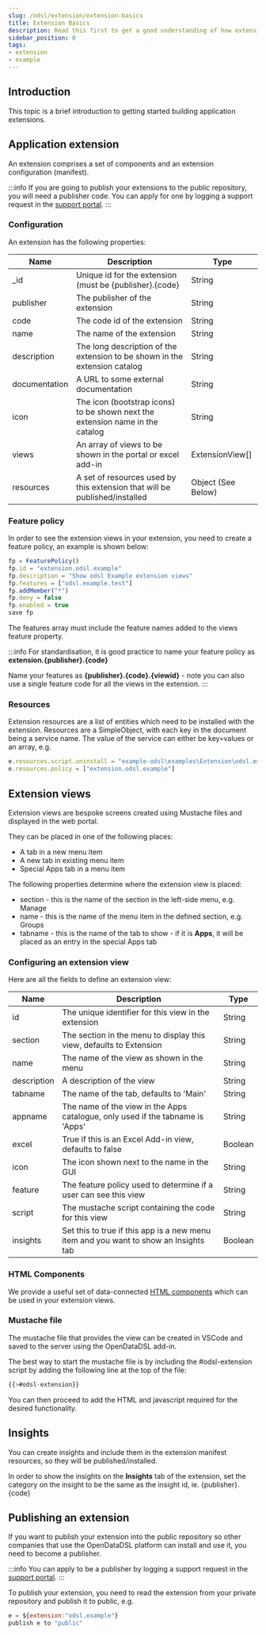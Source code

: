 ```yaml
---
slug: /odsl/extension/extension-basics
title: Extension Basics
description: Read this first to get a good understanding of how extensions work
sidebar_position: 0
tags:
- extension
- example
---
```


## Introduction

This topic is a brief introduction to getting started building application extensions.

## Application extension

An extension comprises a set of components and an extension configuration (manifest).

:::info
If you are going to publish your extensions to the public repository, you will need a publisher code.
You can apply for one by logging a support request in the [support portal](https://support.desk.opendatadsl.com/servicedesk/customer/portal/4).
:::

### Configuration
An extension has the following properties:

|**Name**|**Description**|**Type**|
|-|-|-|
|_id|Unique id for the extension (must be \{publisher\}.\{code\}|String|
|publisher|The publisher of the extension|String|
|code|The code id of the extension|String|
|name|The name of the extension|String|
|description|The long description of the extension to be shown in the extension catalog|String|
|documentation|A URL to some external documentation|String|
|icon|The icon (bootstrap icons) to be shown next the extension name in the catalog|String|
|views|An array of views to be shown in the portal or excel add-in|ExtensionView[]|
|resources|A set of resources used by this extension that will be published/installed|Object (See Below)|

### Feature policy
In order to see the extension views in your extension, you need to create a feature policy, an example is shown below:

```js
fp = FeaturePolicy()
fp.id = "extension.odsl.example"
fp.description = "Show odsl Example extension views"
fp.features = ["odsl.example.test"]
fp.addMember("*")
fp.deny = false
fp.enabled = true
save fp
```

The features array must include the feature names added to the views feature property.

:::info
For standardisation, it is good practice to name your feature policy as **extension.\{publisher\}.\{code\}**

Name your features as **\{publisher\}.\{code\}.\{viewid\}** - note you can also use a single feature code for all the views in the extension.
:::

### Resources

Extension resources are a list of entities which need to be installed with the extension.
Resources are a SimpleObject, with each key in the document being a service name.
The value of the service can either be key=values or an array, e.g.

```js
e.resources.script.uninstall = "example-odsl\examples\Extension\odsl.example.uninstall"
e.resources.policy = ["extension.odsl.example"]
```

## Extension views

Extension views are bespoke screens created using Mustache files and displayed in the web portal.

They can be placed in one of the following places:

* A tab in a new menu item
* A new tab in existing menu item
* Special Apps tab in a menu item

The following properties determine where the extension view is placed:

* section - this is the name of the section in the left-side menu, e.g. Manage
* name - this is the name of the menu item in the defined section, e.g. Groups
* tabname - this is the name of the tab to show - if it is **Apps**, it will be placed as an entry in the special Apps tab

### Configuring an extension view

Here are all the fields to define an extension view:

|**Name**|**Description**|**Type**|
|-|-|-|
|id|The unique identifier for this view in the extension|String|
|section|The section in the menu to display this view, defaults to Extension|String|
|name|The name of the view as shown in the menu|String|
|description|A description of the view|String|
|tabname|The name of the tab, defaults to 'Main'|String|
|appname|The name of the view in the Apps catalogue, only used if the tabname is 'Apps'|String|
|excel|True if this is an Excel Add-in view, defaults to false|Boolean|
|icon|The icon shown next to the name in the GUI|String|
|feature|The feature policy used to determine if a user can see this view|String|
|script|The mustache script containing the code for this view|String|
|insights|Set this to true if this app is a new menu item and you want to show an Insights tab|Boolean|

### HTML Components
We provide a useful set of data-connected [HTML components](/docs/category/html-components) which can be used in your extension views.

### Mustache file
The mustache file that provides the view can be created in VSCode and saved to the server using the OpenDataDSL add-in.

The best way to start the mustache file is by including the #odsl-extension script by adding the following line at the top of the file:

```js
{{>#odsl-extension}}
```

You can then proceed to add the HTML and javascript required for the desired functionality.

## Insights
You can create insights and include them in the extension manifest resources, so they will be published/installed.

In order to show the insights on the **Insights** tab of the extension, set the category on the insight to be the same as the insight id, ie. \{publisher\}.\{code\}

## Publishing an extension
If you want to publish your extension into the public repository so other companies that use the OpenDataDSL platform can install and use it, you need to become a publisher.

:::info
You can apply to be a publisher by logging a support request in the [support portal](https://support.desk.opendatadsl.com/servicedesk/customer/portal/4).
:::

To publish your extension, you need to read the extension from your private repository and publish it to public, e.g.

```js
e = ${extension:"odsl.example"}
publish e to "public"
```